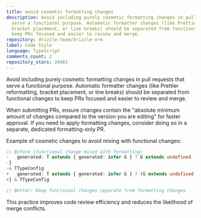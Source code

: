 ```yaml
---
title: avoid cosmetic formatting changes
description: Avoid including purely cosmetic formatting changes in pull requests that
  serve a functional purpose. Automatic formatter changes (like Prettier reformatting,
  bracket placement, or line breaks) should be separated from functional changes to
  keep PRs focused and easier to review and merge.
repository: drizzle-team/drizzle-orm
label: Code Style
language: TypeScript
comments_count: 2
repository_stars: 29461
---
```


Avoid including purely cosmetic formatting changes in pull requests that serve a functional purpose. Automatic formatter changes (like Prettier reformatting, bracket placement, or line breaks) should be separated from functional changes to keep PRs focused and easier to review and merge.

When submitting PRs, ensure changes contain the "absolute minimum amount of changes compared to the version you are editing" for faster approval. If you need to apply formatting changes, consider doing so in a separate, dedicated formatting-only PR.

Example of cosmetic changes to avoid mixing with functional changes:
```typescript
// Before (functional change mixed with formatting)
-	generated: T extends { generated: infer G } ? G extends undefined ? unknown : G : unknown;
-}
-& TTypeConfig
+	generated: T extends { generated: infer G } ? (G extends undefined ? unknown : G) : unknown;
+} & TTypeConfig

// Better: Keep functional changes separate from formatting changes
```

This practice improves code review efficiency and reduces the likelihood of merge conflicts.
